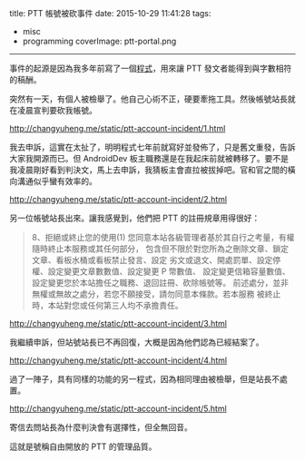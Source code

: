 title: PTT 帳號被砍事件
date: 2015-10-29 11:41:28
tags:
- misc
- programming
coverImage: ptt-portal.png
---

事件的起源是因為我多年前寫了一個[程式](http://changyuheng.me/2007/11/05/ptt-efficient-poster/)，用來讓 PTT 發文者能得到與字數相符的稿酬。
<!-- more -->
突然有一天，有個人被檢舉了。他自己心術不正，硬要牽拖工具。然後帳號站長就在凌晨宣判要砍我帳號。

http://changyuheng.me/static/ptt-account-incident/1.html

我去申訴，這實在太扯了，明明程式七年前就寫好並發佈了，只是舊文重發，告訴大家我開源而已。但 AndroidDev 板主職務還是在我起床前就被轉移了。要不是我凌晨剛好看到判決文，馬上去申訴，我猜板主會直拉被拔掉吧。官和官之間的橫向溝通似乎蠻有效率的。

http://changyuheng.me/static/ptt-account-incident/2.html

另一位帳號站長出來。讓我感覺到，他們把 PTT 的註冊規章用得很好：

> 8、拒絕或終止您的使用(1)
> 您同意本站各級管理者基於其自行之考量，有權隨時終止本服務或其任何部分，
> 包含但不限於對您所為之刪除文章、鎖定文章、看板水桶或看板禁止發言、設定
> 劣文或退文、開處罰單、設定停權、設定變更文章數數值、設定變更 P 幣數值、
> 設定變更信箱容量數值、設定變更您於本站擔任之職務、退回註冊、砍除帳號等。
> 前述處分，並非無權或無故之處分，若您不願接受，請勿同意本條款。若本服務
> 被終止時，本站對您或任何第三人均不承擔責任。

http://changyuheng.me/static/ptt-account-incident/3.html

我繼續申訴，但站號站長已不再回復，大概是因為他們認為已經結案了。

http://changyuheng.me/static/ptt-account-incident/4.html

過了一陣子，具有同樣的功能的另一程式，因為相同理由被檢舉，但是站長不處置。

http://changyuheng.me/static/ptt-account-incident/5.html

寄信去問站長為什麼判決會有選擇性，但全無回音。

這就是號稱自由開放的 PTT 的管理品質。
